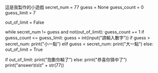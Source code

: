 這是我製作的小遊戲
secret_num = 77
guess = None
guess_count = 0
guess_limit = 7

out_of_limit = False


while secret_num != guess and  not(out_of_limit):
    guess_count += 1
    if guess_count <= guess_limit:
        guess = int(input("請輸入數字"))
        if guess > secret_num:
            print("小一點")
        elif guess < secret_num:
            print("大一點")
    else:
        out_of_limit = True

if out_of_limit:
    print("抱歉你輸了")
else:
    print("恭喜你猜中了")
    print("answer\tis\t" + str(77))
